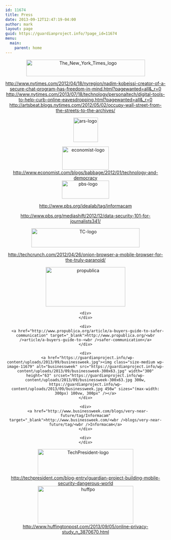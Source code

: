 ```yaml
---
id: 11674
title: Press
date: 2013-09-12T12:47:19-04:00
author: mark
layout: page
guid: https://guardianproject.info/?page_id=11674
menu:
  main:
    parent: home
---
```

<p style="text-align: center;">
  <a href="http://www.nytimes.com/2013/07/18/technology/personaltech/digital-tools-to-help-curb-online-eavesdropping.html?pagewanted=all&_r=0"><img style="border: 0px none;" alt="The_New_York_Times_logo" src="https://guardianproject.info/wp-content/uploads/2013/09/The_New_York_Times_logo-300x44.png" width="373" height="52" /></a>
</p>

<div style="text-align: center;">
  <a href="http://www.nytimes.com/2012/04/18/nyregion/nadim-kobeissi-creator-of-a-secure-chat-program-has-freedom-in-mind.html" target="_blank">http://www.nytimes.com/2012/04/18/nyregion/nadim-kobeissi-creator-of-a-secure-chat-program-has-freedom-in-mind.html?<wbr />pagewanted=all&_r=0</a>
</div>

<div style="text-align: center;">
  <a href="http://www.nytimes.com/2013/07/18/technology/personaltech/digital-tools-to-help-curb-online-eavesdropping.html?pagewanted=all&_r=0" target="_blank">http://www.nytimes.com/2013/<wbr />07/18/technology/personaltech/<wbr />digital-tools-to-help-curb-<wbr />online-eavesdropping.html?<wbr />pagewanted=all&_r=0</a><br /> <a href="http://artsbeat.blogs.nytimes.com/2012/05/02/occupy-wall-street-from-the-streets-to-the-archives/" target="_blank">http://artsbeat.blogs.nytimes.<wbr />com/2012/05/02/occupy-wall-<wbr />street-from-the-streets-to-<wbr />the-archives/</a></p> 
  
  <p style="text-align: center;">
    <a href="http://arstechnica.com/information-technology/2011/04/for-paranoid-androids-guardian-project-supplies-smartphone-security/" target="_blank"><img style="border: 0px none;" alt="ars-logo" src="https://guardianproject.info/wp-content/uploads/2013/09/ars-logo-300x300.png" width="77" height="77" /></a>
  </p>
  
  <p style="text-align: center;">
    <a href="http://www.economist.com/blogs/babbage/2012/01/technology-and-democracy" target="_blank"><img class="aligncenter" alt="economist-logo" src="https://guardianproject.info/wp-content/uploads/2013/09/274178_ekonomist_orig.jpg" width="146" height="73" /></a><br /> <a href="http://www.economist.com/blogs/babbage/2012/01/technology-and-democracy" target="_blank">http://www.<wbr />economist.com/blogs/babbage/<wbr />2012/01/technology-and-<wbr />democracy</a><br /> <a href="http://www.pbs.org/mediashift/2012/12/data-security-101-for-journalists341/" target="_blank"><img style="border: 0px none;" alt="pbs-logo" src="https://guardianproject.info/wp-content/uploads/2013/09/PBS_logo.png" width="148" height="57" /></a>
  </p>
  
  <div style="text-align: center;">
    <a href="http://www.pbs.org/idealab/tag/informacam" target="_blank">http://www.pbs.org/idealab/<wbr />tag/informacam</a>
  </div>
  
  <p style="text-align: center;">
    <a href="http://www.pbs.org/mediashift/2012/12/data-security-101-for-journalists341/" target="_blank">http://www.pbs.org/mediashift/<wbr />2012/12/data-security-101-for-<wbr />journalists341/</a>
  </p>
  
  <p style="text-align: center;">
    <a href="http://techcrunch.com/2012/04/26/onion-browser-a-mobile-browser-for-the-truly-paranoid/" target="_blank"><img style="border: 0px none;" alt="TC-logo" src="https://guardianproject.info/wp-content/uploads/2013/09/tc-techcrunch_logo-620x240.png" width="340" height="60" /></a>
  </p>
  
  <p style="text-align: center;">
    <a href="http://techcrunch.com/2012/04/26/onion-browser-a-mobile-browser-for-the-truly-paranoid/" target="_blank">http://techcrunch.com/2012/04/<wbr />26/onion-browser-a-mobile-<wbr />browser-for-the-truly-<wbr />paranoid/</a>
  </p>
  
  <div style="text-align: center;">
    <div>
      <a href="https://guardianproject.info/wp-content/uploads/2013/09/propublica.jpg"><img class="size-medium wp-image-11681 alignnone" alt="propublica" src="https://guardianproject.info/wp-content/uploads/2013/09/propublica.jpg" width="250" height="124" /></a>
    </div>
    
    <div>
    </div>
    
    <div>
      <a href="http://www.propublica.org/article/a-buyers-guide-to-safer-communication" target="_blank">http://www.propublica.org/<wbr />article/a-buyers-guide-to-<wbr />safer-communication</a>
    </div>
    
    <div>
      <a href="https://guardianproject.info/wp-content/uploads/2013/09/businessweek.jpg"><img class="size-medium wp-image-11679" alt="businessweek" src="https://guardianproject.info/wp-content/uploads/2013/09/businessweek-300x63.jpg" width="300" height="63" srcset="https://guardianproject.info/wp-content/uploads/2013/09/businessweek-300x63.jpg 300w, https://guardianproject.info/wp-content/uploads/2013/09/businessweek.jpg 456w" sizes="(max-width: 300px) 100vw, 300px" /></a>
    </div>
    
    <div>
      <a href="http://www.businessweek.com/blogs/very-near-future/tag/Informacam" target="_blank">http://www.businessweek.com/<wbr />blogs/very-near-future/tag/<wbr />Informacam</a>
    </div>
    
    <div>
    </div>
  </div>
  
  <div style="text-align: center;">
    <a href="https://guardianproject.info/wp-content/uploads/2013/09/TechPresident-logo.jpg"><img class="size-medium wp-image-11682 alignnone" alt="TechPresident-logo" src="https://guardianproject.info/wp-content/uploads/2013/09/TechPresident-logo-300x82.jpg" width="300" height="82" srcset="https://guardianproject.info/wp-content/uploads/2013/09/TechPresident-logo-300x82.jpg 300w, https://guardianproject.info/wp-content/uploads/2013/09/TechPresident-logo.jpg 320w" sizes="(max-width: 300px) 100vw, 300px" /></a>
  </div>
  
  <div style="text-align: center;">
    <a href="http://techpresident.com/blog-entry/guardian-project-building-mobile-security-dangerous-world" target="_blank">http://techpresident.com/blog-<wbr />entry/guardian-project-<wbr />building-mobile-security-<wbr />dangerous-world</a>
  </div>
  
  <div style="text-align: center;">
  </div>
  
  <div style="text-align: center;">
    <a href="https://guardianproject.info/wp-content/uploads/2013/09/huffpo.jpeg"><img class="size-medium wp-image-11680 alignnone" alt="huffpo" src="https://guardianproject.info/wp-content/uploads/2013/09/huffpo-300x119.jpeg" width="300" height="119" srcset="https://guardianproject.info/wp-content/uploads/2013/09/huffpo-300x119.jpeg 300w, https://guardianproject.info/wp-content/uploads/2013/09/huffpo.jpeg 311w" sizes="(max-width: 300px) 100vw, 300px" /></a>
  </div>
  
  <div style="text-align: center;">
    <a href="http://www.huffingtonpost.com/2013/09/05/online-privacy-study_n_3870670.html" target="_blank">http://www.huffingtonpost.com/<wbr />2013/09/05/online-privacy-<wbr />study_n_3870670.html</a>
  </div>
</div>